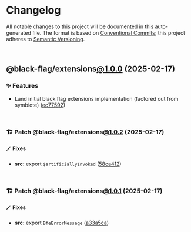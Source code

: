 # Changelog

All notable changes to this project will be documented in this auto-generated
file. The format is based on [Conventional Commits][1];
this project adheres to [Semantic Versioning][2].

<br />

## @black-flag/extensions[@1.0.0][3] (2025-02-17)

### ✨ Features

- Land initial black flag extensions implementation (factored out from symbiote) ([ec77592][4])

<br />

### 🏗️ Patch @black-flag/extensions[@1.0.2][5] (2025-02-17)

#### 🪄 Fixes

- **src:** export `$artificiallyInvoked` ([58ca412][6])

<br />

### 🏗️ Patch @black-flag/extensions[@1.0.1][7] (2025-02-17)

#### 🪄 Fixes

- **src:** export `BfeErrorMessage` ([a33a5ca][8])

[1]: https://conventionalcommits.org
[2]: https://semver.org
[3]: https://github.com/Xunnamius/black-flag-extensions/compare/ec77592c28385de4ea4755f4786fefd3ca60893f...@black-flag/extensions@1.0.0
[4]: https://github.com/Xunnamius/black-flag-extensions/commit/ec77592c28385de4ea4755f4786fefd3ca60893f
[5]: https://github.com/Xunnamius/black-flag-extensions/compare/@black-flag/extensions@1.0.1...@black-flag/extensions@1.0.2
[6]: https://github.com/Xunnamius/black-flag-extensions/commit/58ca41292dc469d27da4ef365acd1d10c30aedca
[7]: https://github.com/Xunnamius/black-flag-extensions/compare/@black-flag/extensions@1.0.0...@black-flag/extensions@1.0.1
[8]: https://github.com/Xunnamius/black-flag-extensions/commit/a33a5cac259d02354ae51b73a38791b29225ca19
